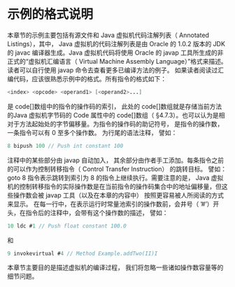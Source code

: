 # 示例的格式说明 

本章节的示例主要包括有源文件和 Java 虚拟机代码注解列表（ Annotated Listings），其中， Java 虚拟机的代码注解列表是由 Oracle 的 1.0.2 版本的 JDK 的 javac 编译器生成。Java 虚拟机代码将使用 Oracle 的 javap 工具所生成的非正式的“虚拟机汇编语言（ Virtual Machine Assembly Language）”格式来描述。读者可以自行使用 javap 命令去查看更多已编译方法的例子。
如果读者阅读过汇编代码，应该很熟悉示例中的格式。所有指令的格式如下：

```java
<index> <opcode> <operand1> [<operand2>...]
```

<index>是 code[]数组中的指令的操作码的索引， 此处的 code[]数组就是存储当前方法的Java 虚拟机字节码的 Code 属性中的 code[]数组（ §4.7.3）。也可以认为<index>是相对于方法起始处的字节偏移量。<opcode>为指令的操作码的助记符号， <operandN>是指令的操作数，一条指令可以有 0 至多个操作数。 <comment>为行尾的语法注释， 譬如：

```java
8 bipush 100 // Push int constant 100
```

注释中的某些部分由 javap 自动加入， 其余部分由作者手工添加。每条指令之前的<index>可以作为控制转移指令（ Control Transfer Instruction） 的跳转目标。 譬如： goto 8 指令表示跳转到索引为 8 的指令上继续执行。需要注意的是， Java 虚拟机的控制转移指令的实际操作数是在当前指令的操作码集合中的地址偏移量，但这些操作数会被 javap 工具（以及在本章的内容中） 按照更容易被人所阅读的方式来显示。
在每一行中，在表示运行时常量池索引的操作数前，会井号（ ’#’）开头，在指令后的注释中，会带有这个操作数的描述， 譬如：

```java
10 ldc #1 // Push float constant 100.0
```

和

```java
9 invokevirtual #4 // Method Example.addTwo(II)I
```

本章节主要目的是描述虚拟机的编译过程， 我们将忽略一些诸如操作数容量等的细节问题。 













